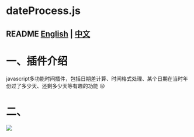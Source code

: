 # dateProcess.js
README [English](English) | [中文](中文)
---

# 一、插件介绍

javascript多功能时间插件，包括日期差计算、时间格式处理、某个日期在当时年份过了多少天、还剩多少天等有趣的功能 :stuck_out_tongue_winking_eye:
# 二、

[![](https://img.shields.io/badge/{CDN}-{cdnLink}-{brightgreen}.svg)]({www.xxrsblog.cn})